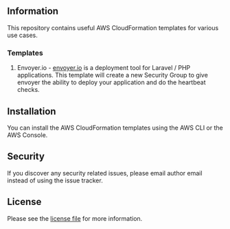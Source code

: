 ## Information

This repository contains useful AWS CloudFormation templates for various use cases.

### Templates

1. Envoyer.io - [envoyer.io](https://envoyer.io) is a deployment tool for Laravel /
   PHP applications. This template will create a new Security Group to give envoyer
   the ability to deploy your application and do the heartbeat checks.

## Installation

You can install the AWS CloudFormation templates using the AWS CLI or the AWS
Console.

## Security

If you discover any security related issues, please email author email instead of
using the issue tracker.

## License

Please see the [license file](license.md) for more information.